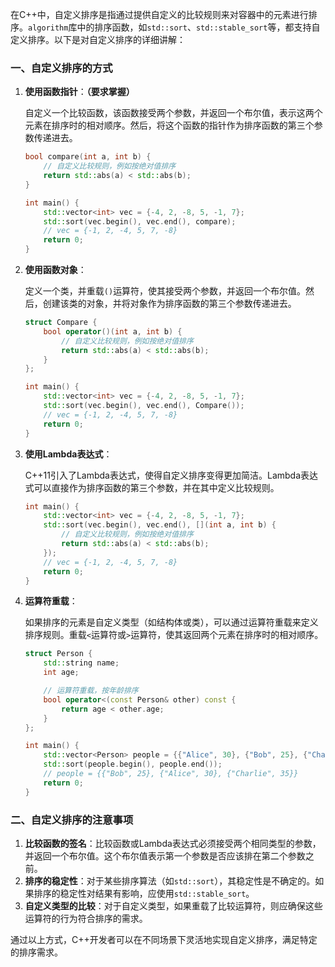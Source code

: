 在C++中，自定义排序是指通过提供自定义的比较规则来对容器中的元素进行排序。`algorithm`库中的排序函数，如`std::sort`、`std::stable_sort`等，都支持自定义排序。以下是对自定义排序的详细讲解：

### 一、自定义排序的方式

1. **使用函数指针**：**（要求掌握）**

   自定义一个比较函数，该函数接受两个参数，并返回一个布尔值，表示这两个元素在排序时的相对顺序。然后，将这个函数的指针作为排序函数的第三个参数传递进去。

   ```cpp
   bool compare(int a, int b) {
       // 自定义比较规则，例如按绝对值排序
       return std::abs(a) < std::abs(b);
   }

   int main() {
       std::vector<int> vec = {-4, 2, -8, 5, -1, 7};
       std::sort(vec.begin(), vec.end(), compare);
       // vec = {-1, 2, -4, 5, 7, -8}
       return 0;
   }
   ```

2. **使用函数对象**：

   定义一个类，并重载`()`运算符，使其接受两个参数，并返回一个布尔值。然后，创建该类的对象，并将对象作为排序函数的第三个参数传递进去。

   ```cpp
   struct Compare {
       bool operator()(int a, int b) {
           // 自定义比较规则，例如按绝对值排序
           return std::abs(a) < std::abs(b);
       }
   };

   int main() {
       std::vector<int> vec = {-4, 2, -8, 5, -1, 7};
       std::sort(vec.begin(), vec.end(), Compare());
       // vec = {-1, 2, -4, 5, 7, -8}
       return 0;
   }
   ```

3. **使用Lambda表达式**：

   C++11引入了Lambda表达式，使得自定义排序变得更加简洁。Lambda表达式可以直接作为排序函数的第三个参数，并在其中定义比较规则。

   ```cpp
   int main() {
       std::vector<int> vec = {-4, 2, -8, 5, -1, 7};
       std::sort(vec.begin(), vec.end(), [](int a, int b) {
           // 自定义比较规则，例如按绝对值排序
           return std::abs(a) < std::abs(b);
       });
       // vec = {-1, 2, -4, 5, 7, -8}
       return 0;
   }
   ```

4. **运算符重载**：

   如果排序的元素是自定义类型（如结构体或类），可以通过运算符重载来定义排序规则。重载`<`运算符或`>`运算符，使其返回两个元素在排序时的相对顺序。

   ```cpp
   struct Person {
       std::string name;
       int age;

       // 运算符重载，按年龄排序
       bool operator<(const Person& other) const {
           return age < other.age;
       }
   };

   int main() {
       std::vector<Person> people = {{"Alice", 30}, {"Bob", 25}, {"Charlie", 35}};
       std::sort(people.begin(), people.end());
       // people = {{"Bob", 25}, {"Alice", 30}, {"Charlie", 35}}
       return 0;
   }
   ```

### 二、自定义排序的注意事项

1. **比较函数的签名**：比较函数或Lambda表达式必须接受两个相同类型的参数，并返回一个布尔值。这个布尔值表示第一个参数是否应该排在第二个参数之前。
2. **排序的稳定性**：对于某些排序算法（如`std::sort`），其稳定性是不确定的。如果排序的稳定性对结果有影响，应使用`std::stable_sort`。
3. **自定义类型的比较**：对于自定义类型，如果重载了比较运算符，则应确保这些运算符的行为符合排序的需求。

通过以上方式，C++开发者可以在不同场景下灵活地实现自定义排序，满足特定的排序需求。